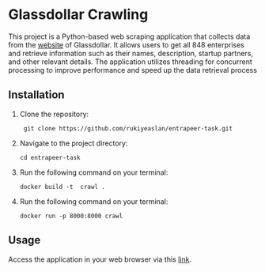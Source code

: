 # Glassdollar Crawling 

This project is a Python-based web scraping application that collects data from the [website](https://ranking.glassdollar.com/) of Glassdollar. It allows users to get all 848 enterprises and retrieve information such as their names, description, startup partners, and other relevant details. The application utilizes threading for concurrent processing to improve performance and speed up the data retrieval process

## Installation
1. Clone the repository:
   ```
    git clone https://github.com/rukiyeaslan/entrapeer-task.git
   ```
2. Navigate to the project directory:
   ```
   cd entrapeer-task
   ```
3. Run the following command on your terminal:
   ```
   docker build -t  crawl .
   ```
4. Run the following command on your terminal:
   ```
   docker run -p 8000:8000 crawl
   ```

## Usage
Access the application in your web browser via this [link](http://0.0.0.0:8000).
